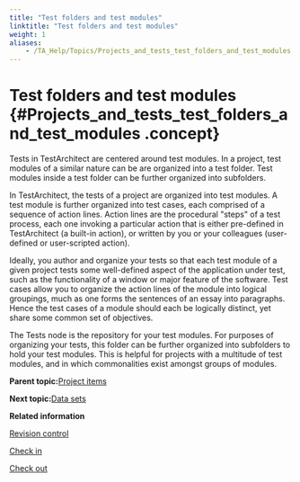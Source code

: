 ```yaml
--- 
title: "Test folders and test modules"
linktitle: "Test folders and test modules"
weight: 1
aliases: 
    - /TA_Help/Topics/Projects_and_tests_test_folders_and_test_modules.html
---
```

# Test folders and test modules {#Projects_and_tests_test_folders_and_test_modules .concept}

Tests in TestArchitect are centered around test modules. In a project, test modules of a similar nature can be are organized into a test folder. Test modules inside a test folder can be further organized into subfolders.

In TestArchitect, the tests of a project are organized into test modules. A test module is further organized into test cases, each comprised of a sequence of action lines. Action lines are the procedural "steps" of a test process, each one invoking a particular action that is either pre-defined in TestArchitect \(a built-in action\), or written by you or your colleagues \(user-defined or user-scripted action\).

Ideally, you author and organize your tests so that each test module of a given project tests some well-defined aspect of the application under test, such as the functionality of a window or major feature of the software. Test cases allow you to organize the action lines of the module into logical groupings, much as one forms the sentences of an essay into paragraphs. Hence the test cases of a module should each be logically distinct, yet share some common set of objectives.

The Tests node is the repository for your test modules. For purposes of organizing your tests, this folder can be further organized into subfolders to hold your test modules. This is helpful for projects with a multitude of test modules, and in which commonalities exist amongst groups of modules.

**Parent topic:**[Project items](../../TA_Help/Topics/Project_items_def.html)

**Next topic:**[Data sets](../../TA_Help/Topics/Projects_and_tests_dataset.html)

**Related information**  


[Revision control](../../TA_Help/Topics/Revision_control.html)

[Check in](../../TA_Help/Topics/Project_items_checkin.html)

[Check out](../../TA_Help/Topics/Project_items_checkout.html)

